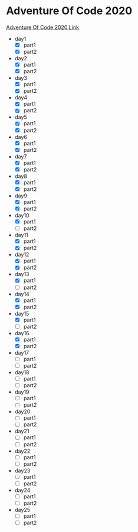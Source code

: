 # Adventure Of Code 2020

[Adventure Of Code 2020 Link](https://adventofcode.com/2020)

- day1
  - [x] part1
  - [x] part2
- day2
  - [x] part1
  - [x] part2
- day3
  - [x] part1
  - [x] part2
- day4
  - [x] part1
  - [x] part2
- day5
  - [x] part1
  - [x] part2
- day6
  - [x] part1
  - [x] part2
- day7
  - [x] part1
  - [x] part2
- day8
  - [x] part1
  - [x] part2
- day9
  - [x] part1
  - [x] part2
- day10
  - [x] part1
  - [ ] part2
- day11
  - [x] part1
  - [x] part2
- day12
  - [x] part1
  - [x] part2
- day13
  - [x] part1
  - [ ] part2
- day14
  - [x] part1
  - [x] part2
- day15
  - [x] part1
  - [ ] part2
- day16
  - [x] part1
  - [x] part2
- day17
  - [ ] part1
  - [ ] part2
- day18
  - [ ] part1
  - [ ] part2
- day19
  - [ ] part1
  - [ ] part2
- day20
  - [ ] part1
  - [ ] part2
- day21
  - [ ] part1
  - [ ] part2
- day22
  - [ ] part1
  - [ ] part2
- day23
  - [ ] part1
  - [ ] part2
- day24
  - [ ] part1
  - [ ] part2
- day25
  - [ ] part1
  - [ ] part2
